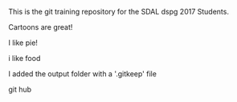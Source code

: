 This is the git training repository for the SDAL dspg 2017 Students.

Cartoons are great!

I like pie!

i like food

I added the output folder with a '.gitkeep' file

git hub
